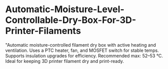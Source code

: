 # Automatic-Moisture-Level-Controllable-Dry-Box-For-3D-Printer-Filaments
"Automatic moisture-controlled filament dry box with active heating and ventilation. Uses a PTC heater, fan, and MOSFET switch for stable temps. Supports insulation upgrades for efficiency. Recommended max: 52–53 °C. Ideal for keeping 3D printer filament dry and print-ready.
